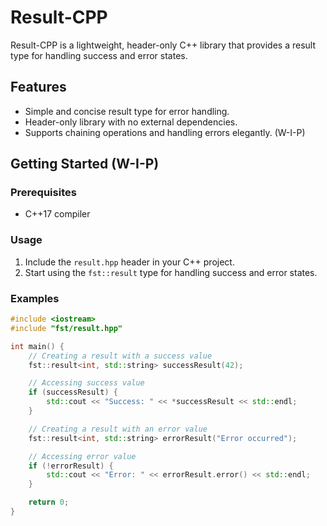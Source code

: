 # Result-CPP

Result-CPP is a lightweight, header-only C++ library that provides a result type for handling success and error states.

## Features

- Simple and concise result type for error handling.
- Header-only library with no external dependencies.
- Supports chaining operations and handling errors elegantly. (W-I-P)

## Getting Started (W-I-P)

### Prerequisites

- C++17 compiler

### Usage

1. Include the `result.hpp` header in your C++ project.
2. Start using the `fst::result` type for handling success and error states.

### Examples

```cpp
#include <iostream>
#include "fst/result.hpp"

int main() {
    // Creating a result with a success value
    fst::result<int, std::string> successResult(42);

    // Accessing success value
    if (successResult) {
        std::cout << "Success: " << *successResult << std::endl;
    }

    // Creating a result with an error value
    fst::result<int, std::string> errorResult("Error occurred");

    // Accessing error value
    if (!errorResult) {
        std::cout << "Error: " << errorResult.error() << std::endl;
    }

    return 0;
}
